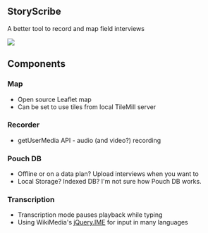 ## StoryScribe

A better tool to record and map field interviews

<img src="https://raw.github.com/mapmeld/storyscribe/gh-pages/screenshot.png"/>

## Components

### Map

* Open source Leaflet map
* Can be set to use tiles from local TileMill server

### Recorder

* getUserMedia API - audio (and video?) recording

### Pouch DB

* Offline or on a data plan? Upload interviews when you want to
* Local Storage? Indexed DB? I'm not sure how Pouch DB works.

### Transcription

* Transcription mode pauses playback while typing
* Using WikiMedia's <a href="https://github.com/wikimedia/jquery.ime">jQuery.IME</a> for input in many languages